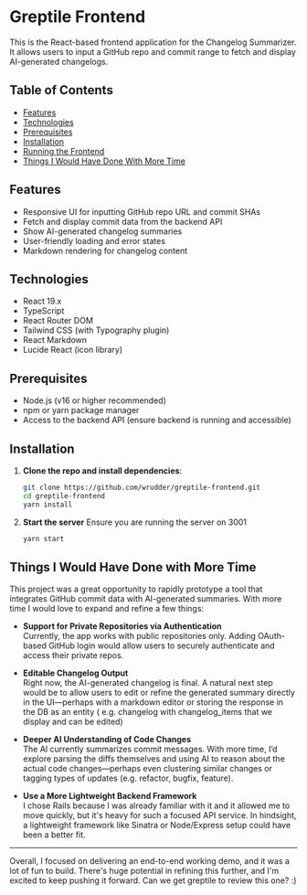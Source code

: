 
# Greptile Frontend

This is the React-based frontend application for the Changelog Summarizer. It allows users to input a GitHub repo and commit range to fetch and display AI-generated changelogs.

## Table of Contents

- [Features](#features)  
- [Technologies](#technologies)  
- [Prerequisites](#prerequisites)  
- [Installation](#installation)  
- [Running the Frontend](#running-the-frontend)  
- [Things I Would Have Done With More Time](#things-i-would-have-done-with-more-time)


## Features

- Responsive UI for inputting GitHub repo URL and commit SHAs  
- Fetch and display commit data from the backend API  
- Show AI-generated changelog summaries  
- User-friendly loading and error states  
- Markdown rendering for changelog content  

## Technologies

- React 19.x  
- TypeScript  
- React Router DOM  
- Tailwind CSS (with Typography plugin)  
- React Markdown  
- Lucide React (icon library)  

## Prerequisites

- Node.js (v16 or higher recommended)  
- npm or yarn package manager  
- Access to the backend API (ensure backend is running and accessible)  

## Installation

1. **Clone the repo and install dependencies**:

	```bash
	git clone https://github.com/wrudder/greptile-frontend.git
	cd greptile-frontend
	yarn install
	```
2.  **Start the server**
		Ensure you are running the server on 3001
	```bash
	yarn start
	```

## Things I Would Have Done with More Time

This project was a great opportunity to rapidly prototype a tool that integrates GitHub commit data with AI-generated summaries. With more time I would love to expand and refine a few things:

- **Support for Private Repositories via Authentication**  
  Currently, the app works with public repositories only. Adding OAuth-based GitHub login would allow users to securely authenticate and access their private repos.

- **Editable Changelog Output**  
  Right now, the AI-generated changelog is final. A natural next step would be to allow users to edit or refine the generated summary directly in the UI—perhaps with a markdown editor or storing the response in the DB as an entity ( e.g. changelog with changelog_items that we display and can be edited) 

- **Deeper AI Understanding of Code Changes**  
  The AI currently summarizes commit messages. With more time, I’d explore parsing the diffs themselves and using AI to reason about the actual code changes—perhaps even clustering similar changes or tagging types of updates (e.g. refactor, bugfix, feature).

- **Use a More Lightweight Backend Framework**  
  I chose Rails because I was already familiar with it and it allowed me to move quickly, but it's heavy for such a focused API service. In hindsight, a lightweight framework like Sinatra or  Node/Express setup could have been a better fit.

---

Overall, I focused on delivering an end-to-end working demo, and it was a lot of fun to build. There's huge potential in refining this further, and I'm excited to keep pushing it forward. Can we get greptile to review this one? :)

